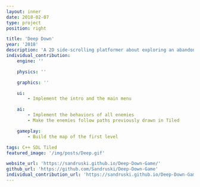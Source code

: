 ```yaml
---
layout: inner
date: 2018-02-07
type: project
position: right

title: 'Deep Down'
year: '2018'
description: 'A 2D side-scrolling platformer about exploring an abandoned and mysterious cave. It is in C++. It was done in pairs.'
individual_contribution:
    engine: ''

    physics: ''

    graphics: ''

    ui:
        - Implement the intro and the main menu

    ai:
        - Implement the behaviors of all enemies
        - Make the enemies follow paths previously drawn in Tiled

    gameplay:
        - Build the map of the first level

tags: C++ SDL Tiled
featured_image: '/img/posts/Deep.gif'

website_url: 'https://sandruski.github.io/Deep-Down-Game/'
github_url: 'https://github.com/Sandruski/Deep-Down-Game'
individual_contribution_url: 'https://sandruski.github.io/Deep-Down-Game/'
---
```

